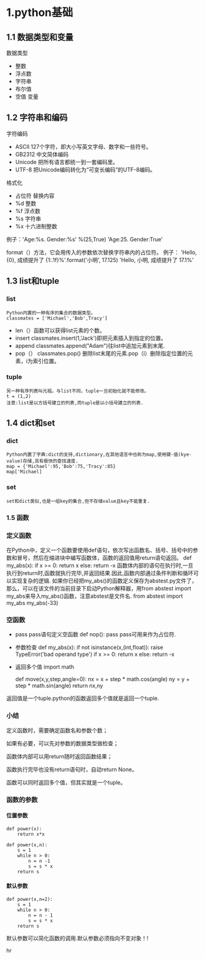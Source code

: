 # 1.python基础

## 1.1 数据类型和变量

数据类型

* 整数
* 浮点数
* 字符串
* 布尔值
* 空值
变量

## 1.2 字符串和编码

字符编码

* ASCII 127个字符，即大小写英文字母、数字和一些符号。
* GB2312 中文简体编码
* Unicode 把所有语言都统一到一套编码里。
* UTF-8 把Unicode编码转化为“可变长编码”的UTF-8编码。

格式化

* 占位符           替换内容
* %d                整数
* %f                浮点数
* %s                字符串
* %x                十六进制整数

例子：'Age:%s. Gender:%s' %(25,True)
     'Age:25. Gender:True'

format（）方法，它会用传入的参数依次替换字符串内的占位符。
例子：
'Hello, {0}, 成绩提升了 {1:.1f}%'.format('小明', 17.125)
'Hello, 小明, 成绩提升了 17.1%'

## 1.3 list和tuple

### list

    Python内置的一种有序的集合的数据类型。
    classmates = ['Michael','Bob',Tracy']

* len（）函数可以获得list元素的个数。
* insert classmates.insert(1,'Jack')即把元素插入到指定的位置。
* append classmates.append("Adam")往list中追加元素到末尾.
* pop（） classmates.pop() 删除list末尾的元素.pop（i）删除指定位置的元素，i为索引位置。

### tuple

    另一种有序列表叫元祖。与list不同，tuple一旦初始化就不能修改。
    t = (1,2)
    注意:list是以方括号建立的列表,而tuple是以小括号建立的列表.

## 1.4 dict和set

### dict

    Python内置了字典:dict的支持,dictionary,在其他语言中也称为map,使用键-值(kye-value)存储,具有极快的查找速度.
    map = {'Michael':95,'Bob':75,'Tracy':85}
    map['Michael]

### set

    set和dict类似,也是一组key的集合,但不存储value且key不能重复.

### 1.5 函数

### 定义函数

在Python中，定义一个函数要使用def语句，依次写出函数名、括号、括号中的参数和冒号，然后在缩进块中编写函数体，函数的返回值用return语句返回。
    def my_abs(x):
    if x >= 0:
        return x
    else:
        return -x
函数体内部的语句在执行时,一旦执行到return时,函数就执行完毕,并返回结果.因此,函数内部通过条件判断和循环可以实现复杂的逻辑.
如果你已经把my_abs()的函数定义保存为abstest.py文件了，那么，可以在该文件的当前目录下启动Python解释器，用from abstest import my_abs来导入my_abs()函数，注意abstest是文件名.
    from abstest import my_abs
    my_abs(-33)

### 空函数

* pass
pass语句定义空函数
    def nop():
        pass
pass可用来作为占位符.

* 参数检查
    def my_abs(x):
        if not isinstance(x,(int,float)):
            raise TypeError('bad operand type')
        if x >= 0:
            return x
        else:
            return -x

* 返回多个值
    import math

    def move(x,y,step,angle=0):
        nx = x + step * math.cos(angle)
        ny = y + step * math.sin(angle)
        return nx,ny

返回值是一个tuple.python的函数返回多个值就是返回一个tuple.

### 小结

定义函数时，需要确定函数名和参数个数；

如果有必要，可以先对参数的数据类型做检查；

函数体内部可以用return随时返回函数结果；

函数执行完毕也没有return语句时，自动return None。

函数可以同时返回多个值，但其实就是一个tuple。

### 函数的参数

#### 位置参数

    def power(x):
        return x*x

    def power(x,n):
        s = 1
        while n > 0:
            n = n -1
            s = s * x
        return s

#### 默认参数

    def power(x,n=2):
        s = 1
        while n > 0:
            n = n - 1
            s = s * x
        return s
默认参数可以简化函数的调用.默认参数必须指向不变对象！!

hr